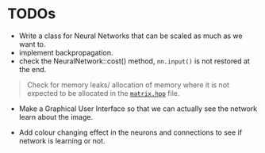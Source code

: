 # TODOs

- Write a class for Neural Networks that can be scaled as much as we want to. 
- implement backpropagation.
- check the NeuralNetwork::cost() method, `nn.input()` is not restored at the end.

> Check for memory leaks/ allocation of memory where it is not expected to be allocated in the [`matrix.hpp`](./include/matrix.hpp) file.

- Make a Graphical User Interface so that we can actually see the network learn about the image.

- Add colour changing effect in the neurons and connections to see if network is learning or not.
